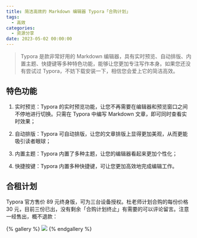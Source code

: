 ```yaml
---
title: 简洁高效的 Markdown 编辑器 Typora「合购计划」
tags:
  - 高效
categories:
  - 资源分享
date: 2023-05-02 00:00:00
---
```


> Typora 是款非常好用的 Markdown 编辑器，具有实时预览、自动排版、内置主题、快捷键等多种特色功能，能够让您更加专注写作本身。如果您还没有尝试过 Typora，不妨下载安装一下，相信您会爱上它的简洁高效。

<!-- more -->

## 特色功能

1. 实时预览：Typora 的实时预览功能，让您不再需要在编辑器和预览窗口之间不停地进行切换。只需在 Typora 中编写 Markdown 文章，即可同时查看实时效果；

2. 自动排版：Typora 可自动排版，让您的文章排版上显得更加美观，从而更能吸引读者眼球；

3. 内置主题：Typora 内置了多种主题，让您的编辑器看起来更加个性化；

4. 快捷按键：Typora 内置多种快捷键，可让您更加高效地完成编辑工作。

## 合租计划

Typora 官方售价 89 元终身版，可为三台设备授权。杜老师计划合购的每份价格 30 元，目前三份已出，没有剩余「合购计划终止」有需要的可以评论留言。注意一经售出，概不退款：

{% gallery %}
![](https://cdn.dusays.com/2023/05/581-1.jpg)
{% endgallery %}